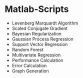 # Matlab-Scripts
- Levenberg Marquardt Algorithm
- Scaled Conjugate Gradient
- Bayesian Regularization
- Gaussian Process Regression
- Support Vector Regression
- Random Forest
- Multivariate Regression
- Performance Calculation
- Error Calculation
- Graph Generation
